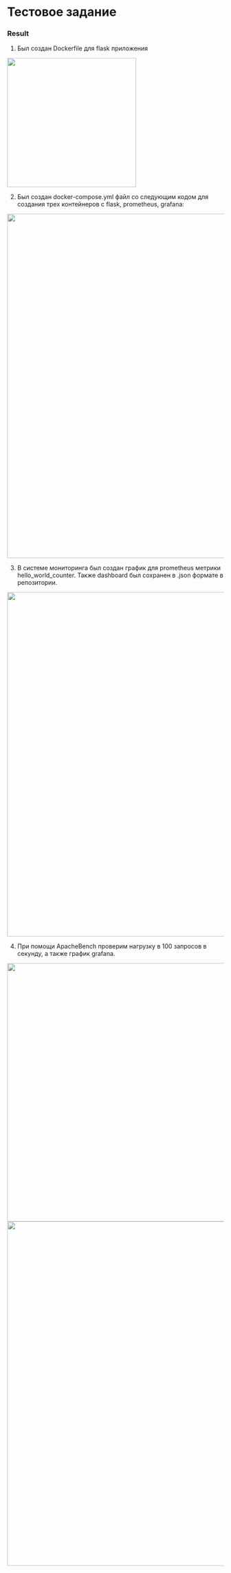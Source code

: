 # Тестовое задание

### Result

1. Был создан Dockerfile для flask приложения

<img src="https://user-images.githubusercontent.com/67152968/199475785-059d7037-4f8c-4b58-9d4f-0ca63d3b1c44.png" width="300">

2. Был создан docker-compose.yml файл со следующим кодом для создания трех контейнеров с flask, prometheus, grafana:

<img src="https://user-images.githubusercontent.com/67152968/199477309-219d46bd-8011-45a8-abdf-ce1f63b7f9c5.png" width="800">

3. В системе мониторинга был создан график для prometheus метрики hello_world_counter. Также dashboard был сохранен в .json формате в репозитории.

<img src="https://user-images.githubusercontent.com/67152968/199477766-3e326ffc-d26b-442d-bf1e-16609ed8dd4e.png" width="800">

4. При помощи ApacheBench проверим нагрузку в 100 запросов в секунду, а также график grafana.

<img src="https://user-images.githubusercontent.com/67152968/199482697-d48b89c7-0f60-487c-8b80-ec93eb0c07a0.png" width="600">
<img src="https://user-images.githubusercontent.com/67152968/199482979-604a659a-f5eb-426c-a001-35aa744bb614.png" width="800">
